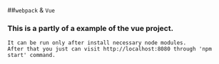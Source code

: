 ##`webpack` & `Vue`

### This is a partly of a example of the vue project.

```
It can be run only after install necessary node modules.
After that you just can visit http://localhost:8080 through 'npm start' command. 
```
